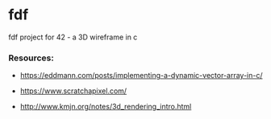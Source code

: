 # fdf
fdf project for 42 - a 3D wireframe in c


### Resources:

+ https://eddmann.com/posts/implementing-a-dynamic-vector-array-in-c/

+ https://www.scratchapixel.com/

+ http://www.kmjn.org/notes/3d_rendering_intro.html
